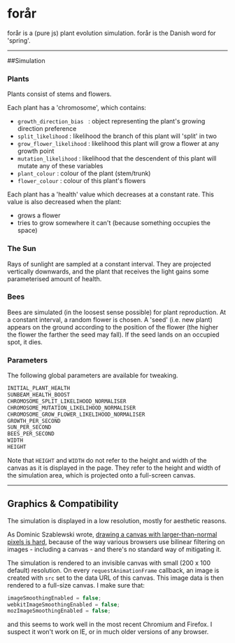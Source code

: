 # forår
forår is a (pure js) plant evolution simulation. forår is the Danish word for 'spring'.

---
##Simulation
### Plants
Plants consist of stems and flowers.

Each plant has a 'chromosome', which contains:
  - ```growth_direction_bias ``` : object representing the plant's growing direction preference
  - ```split_likelihood``` : likelihood the branch of this plant will 'split' in two
  - ```grow_flower_likelihood``` : likelihood this plant will grow a flower at any growth point
  - ```mutation_likelihood``` : likelihood that the descendent of this plant will mutate any of these variables
  - ```plant_colour``` : colour of the plant (stem/trunk)
  - ```flower_colour``` : colour of this plant's flowers


Each plant has a 'health' value which decreases at a constant rate. This value is also decreased when the plant:
  - grows a flower
  - tries to grow somewhere it can't (because something occupies the space)

### The Sun
Rays of sunlight are sampled at a constant interval. They are projected vertically downwards, and the plant that receives the light gains some parameterised amount of health.

### Bees
Bees are simulated (in the loosest sense possible) for plant reproduction. At a constant interval, a random flower is chosen. A 'seed' (i.e. new plant) appears on the ground according to the position of the flower (the higher the flower the farther the seed may fall). If the seed lands on an occupied spot, it dies.

### Parameters
The following global parameters are available for tweaking.
```javascript
INITIAL_PLANT_HEALTH
SUNBEAM_HEALTH_BOOST
CHROMOSOME_SPLIT_LIKELIHOOD_NORMALISER
CHROMOSOME_MUTATION_LIKELIHOOD_NORMALISER
CHROMOSOME_GROW_FLOWER_LIKELIHOOD_NORMALISER
GROWTH_PER_SECOND
SUN_PER_SECOND
BEES_PER_SECOND
WIDTH
HEIGHT
```
Note that ```HEIGHT``` and ```WIDTH``` do not refer to the height and width of the canvas as it is displayed in the page. They refer to the height and width of the simulation area, which is projected onto a full-screen canvas.

---
## Graphics & Compatibility
The simulation is displayed in a low resolution, mostly for aesthetic reasons.

As Dominic Szablewski wrote, [drawing a canvas with larger-than-normal pixels is hard](http://phoboslab.org/log/2012/09/drawing-pixels-is-hard), because of the way various browsers use bilinear filtering on images - including a canvas - and there's no standard way of mitigating it.

The simulation is rendered to an invisible canvas with small (200 x 100 default) resolution. On every ```requestAnimationFrame``` callback, an image is created with ```src``` set to the data URL of this canvas. This image data is then rendered to a full-size canvas. I make sure that:
```javascript
imageSmoothingEnabled = false;
webkitImageSmoothingEnabled = false;
mozImageSmoothingEnabled = false;
```
and this seems to work well in the most recent Chromium and Firefox. I suspect it won't work on IE, or in much older versions of any browser.
